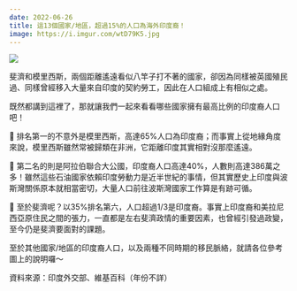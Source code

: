 ```yaml
---
date: 2022-06-26
title: 這13個國家/地區，超過15%的人口為海外印度裔！
image: https://i.imgur.com/wtD79K5.jpg
---
```

![](https://i.imgur.com/wtD79K5.jpg)

斐濟和模里西斯，兩個距離遙遠看似八竿子打不著的國家，卻因為同樣被英國殖民過、同樣曾經移入大量來自印度的契約勞工，因此在人口組成上有相似之處。

既然都講到這裡了，那就讓我們一起來看看哪些國家擁有最高比例的印度裔人口吧！

📍 排名第一的不意外是模里西斯，高達65%人口為印度裔；而事實上從地緣角度來說，模里西斯雖然常被歸類在非洲，它距離印度其實相對沒那麼遙遠。

📍 第二名的則是阿拉伯聯合大公國，印度裔人口高達40%，人數則高達386萬之多！雖然這些石油國家依賴印度勞動力是近半世紀的事情，但其實歷史上印度與波斯灣關係原本就相當密切，大量人口前往波斯灣國家工作算是有跡可循。

📍 至於斐濟呢？以35%排名第六，人口超過1/3是印度裔。事實上印度裔和美拉尼西亞原住民之間的張力，一直都是左右斐濟政情的重要因素，也曾經引發過政變，至今仍是斐濟要面對的課題。

至於其他國家/地區的印度裔人口，以及兩種不同時期的移民脈絡，就請各位參考圖上的說明囉～

資料來源：印度外交部、維基百科（年份不詳）